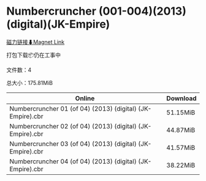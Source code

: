 # Numbercruncher (001-004)(2013)(digital)(JK-Empire)

[磁力链接⬇Magnet Link](magnet:?xt=urn:btih:ec09f42e2e46812dd3e2a9b1f1634e7d395ccf8d&dn=Numbercruncher%20%28001-004%29%282013%29%28digital%29%28JK-Empire%29)

打包下载📦仍在工事中

文件数：4

总大小：175.81MiB

Online | Download
--- | ---
Numbercruncher 01 (of 04) (2013) (digital) (JK-Empire).cbr | 51.15MiB
Numbercruncher 02 (of 04) (2013) (digital) (JK-Empire).cbr | 44.87MiB
Numbercruncher 03 (of 04) (2013) (digital) (JK-Empire).cbr | 41.57MiB
Numbercruncher 04 (of 04) (2013) (digital) (JK-Empire).cbr | 38.22MiB